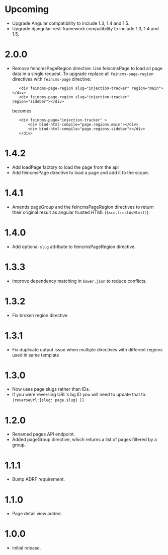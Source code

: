 # Upcoming

* Upgrade Angular compatibility to include 1.3, 1.4 and 1.5.
* Upgrade djangular-rest-framework compatibility to include 1.3, 1.4 and 1.5.

# 2.0.0

* Remove feincmsPageRegion directive. Use feincmsPage to load all page data in a single request.
  To upgrade replace all `feincms-page-region` directives with `feincms-page` directive:
     ```
        <div feincms-page-region slug="injection-tracker" region="main"></div>
        <div feincms-page-region slug="injection-tracker" region="sidebar"></div>
     ```
  becomes 
     ```
        <div feincms-page="injection-tracker" >
            <div bind-html-compile="page.regions.main"></div>
            <div bind-html-compile="page.regions.sidebar"></div>
        </div>
     ```

# 1.4.2

* Add loadPage factory to load the page from the api
* Add feincmsPage directive to load a page and add it to the scope.

# 1.4.1

* Amends pageGroup and the feincmsPageRegion directives to return their original result as angular trusted HTML (`$sce.trustAsHtml()`).

# 1.4.0

* Add optional `slug` attribute to feincmsPageRegion directive.

# 1.3.3

* Improve dependency matching in `bower.json` to reduce conflicts.

# 1.3.2

* Fix broken region directive

# 1.3.1

* Fix duplicate output issue when multiple directives with different regions used in same template

# 1.3.0

* Now uses page slugs rather than IDs.
* If you were reversing URL's bg ID you will need to update that to:
  `|reverseUrl:{slug: page.slug} }}`

# 1.2.0

* Renamed pages API endpoint.
* Added pageGroup directive, which returns a list of pages filtered by a group.

# 1.1.1

* Bump ADRF requirement.

# 1.1.0

* Page detail view added.

# 1.0.0

* Initial release.
